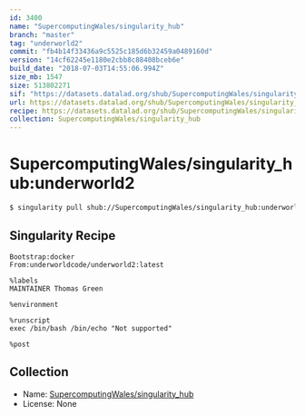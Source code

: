 ```yaml
---
id: 3400
name: "SupercomputingWales/singularity_hub"
branch: "master"
tag: "underworld2"
commit: "fb4b14f33436a9c5525c185d6b32459a0489160d"
version: "14cf62245e1180e2cbb8c88408bceb6e"
build_date: "2018-07-03T14:55:06.994Z"
size_mb: 1547
size: 513802271
sif: "https://datasets.datalad.org/shub/SupercomputingWales/singularity_hub/underworld2/2018-07-03-fb4b14f3-14cf6224/14cf62245e1180e2cbb8c88408bceb6e.simg"
url: https://datasets.datalad.org/shub/SupercomputingWales/singularity_hub/underworld2/2018-07-03-fb4b14f3-14cf6224/
recipe: https://datasets.datalad.org/shub/SupercomputingWales/singularity_hub/underworld2/2018-07-03-fb4b14f3-14cf6224/Singularity
collection: SupercomputingWales/singularity_hub
---
```


# SupercomputingWales/singularity_hub:underworld2

```bash
$ singularity pull shub://SupercomputingWales/singularity_hub:underworld2
```

## Singularity Recipe

```singularity
Bootstrap:docker  
From:underworldcode/underworld2:latest

%labels
MAINTAINER Thomas Green

%environment

%runscript
exec /bin/bash /bin/echo "Not supported"

%post
```

## Collection

 - Name: [SupercomputingWales/singularity_hub](https://github.com/SupercomputingWales/singularity_hub)
 - License: None

